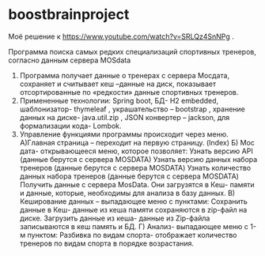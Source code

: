 # boostbrainproject
Моё решение к https://www.youtube.com/watch?v=SRLQz4SnNPg  . 

Программа поиска самых редких специализаций спортивных тренеров, согласно данным сервера MOSdata

1.	Программа получает данные о тренерах с сервера Мосдата, сохраняет и считывает кеш –данные на диск, показывает отсортированные по «редкости» данные  спортивных тренеров.
2.	Примененные технологии: Spring boot, БД- H2 embedded, шаблонизатор-  thymeleaf , украшательство – bootstrap , хранение данных на диске- java.util.zip , JSON конвертер – jackson,  для формализации кода- Lombok.
3.	Управление функциями программы происходит через меню.
А)Главная страница – переходит на первую страницу. (Index)
Б) Мос дата- открывающееся меню, которое позволяет:
Узнать версию API (данные берутся с сервера MOSDATA)
Узнать версию данных набора тренеров (данные берутся с сервера MOSDATA)
Узнать количество данных набора тренеров (данные берутся с сервера MOSDATA)
Получить данные с сервера MosData. Они загрузятся в Кеш- памяти и данные, которые, необходимы для анализа в базу данных.
В) Кеширование данных – выпадающее меню с пунктами:
Сохранить данные в Кеш- данные из кеша памяти сохраняются в zip-файл на диске.
Загрузить данные из кеша- данные из Zip-файла записываются в кеш память и БД.
Г) Анализ- выпадающее меню  с 1-м пунктом:
Разбивка по видам спорта- отображает количество тренеров по видам спорта в порядке возрастания.
